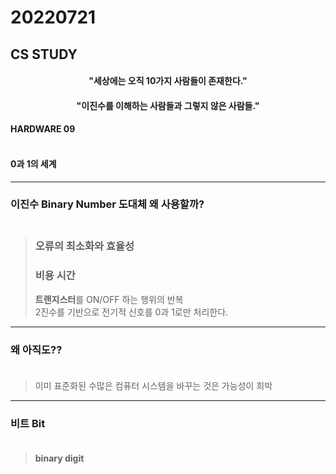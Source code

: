 # 20220721

## CS STUDY



<h4 align=center>"세상에는 오직 10가지 사람들이 존재한다."</h4>
<h4 align=center>"이진수를 이해하는 사람들과 그렇지 않은 사람들."</h4>

#### HARDWARE 09<br></br>
#### 0과 1의 세계

----
### 이진수 Binary Number  도대체 왜 사용할까?<br></br>
> ### **오류의 최소화와 효율성**
>   ### **비용** **시간**
> **트랜지스터**를 ON/OFF 하는 행위의 반복   
> 2진수를 기반으로 전기적 신호를 0과 1로만 처리한다.   
>    
> 
____


### 왜 아직도??<br></br>   
>이미 표준화된 수많은 컴퓨터 시스템을 바꾸는 것은 가능성이 희박
---- 

### 비트 Bit<br></br>
>**binary digit**  
>
